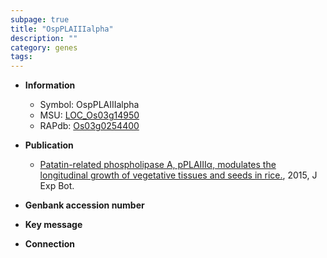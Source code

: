 ```yaml
---
subpage: true
title: "OspPLAIIIalpha"
description: ""
category: genes
tags: 
---
```


* **Information**  
    + Symbol: OspPLAIIIalpha  
    + MSU: [LOC_Os03g14950](http://rice.plantbiology.msu.edu/cgi-bin/ORF_infopage.cgi?orf=LOC_Os03g14950)  
    + RAPdb: [Os03g0254400](http://rapdb.dna.affrc.go.jp/viewer/gbrowse_details/irgsp1?name=Os03g0254400)  

* **Publication**  
    + [Patatin-related phospholipase A, pPLAIIIα, modulates the longitudinal growth of vegetative tissues and seeds in rice.](http://www.ncbi.nlm.nih.gov/pubmed?term=Patatin-related+phospholipase+A,+pPLAIIIα,+modulates+the+longitudinal+growth+of+vegetative+tissues+and+seeds+in+rice.%5BTitle%5D), 2015, J Exp Bot.

* **Genbank accession number**  

* **Key message**  

* **Connection**  



